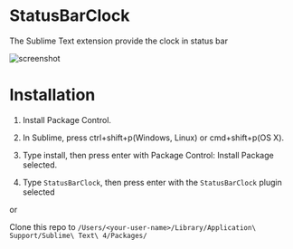 # StatusBarClock

The Sublime Text extension provide the clock in status bar

![screenshot](https://user-images.githubusercontent.com/20487002/174497819-2128c15b-7f25-4423-9a79-66dcc88b2e8d.png)

# Installation

1. Install Package Control.

2. In Sublime, press ctrl+shift+p(Windows, Linux) or cmd+shift+p(OS X).

3. Type install, then press enter with Package Control: Install Package selected.

4. Type `StatusBarClock`, then press enter with the `StatusBarClock` plugin selected

or

Clone this repo to `/Users/<your-user-name>/Library/Application\ Support/Sublime\ Text\ 4/Packages/`